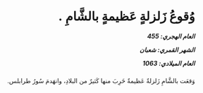 <h1 dir="rtl">وُقوعُ زَلزلةٍ عَظيمةٍ بالشَّامِ .</h1>

<h5 dir="rtl">العام الهجري:  455

الشهر القمري: شعبان

العام الميلادي: 1063</h5>

<p dir="rtl">وَقعَت بالشَّامِ زَلزلةٌ عَظيمةٌ خَرِبَ منها كَثيرٌ من البلادِ، وانهَدمَ سُورُ طرابلس.</p></br>
